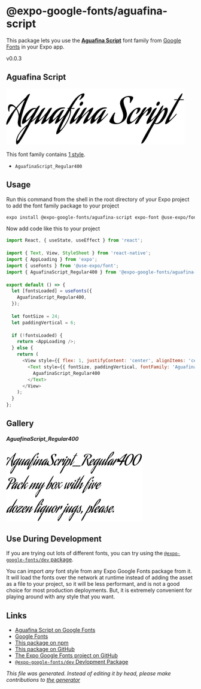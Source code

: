 # @expo-google-fonts/aguafina-script

This package lets you use the [**Aguafina Script**](https://fonts.google.com/specimen/Aguafina+Script) font family from [Google Fonts](https://fonts.google.com/) in your Expo app.

v0.0.3

## Aguafina Script

![Aguafina Script](./font-family.png)

This font family contains [1 style](#gallery).

- `AguafinaScript_Regular400`

## Usage

Run this command from the shell in the root directory of your Expo project to add the font family package to your project
```sh
expo install @expo-google-fonts/aguafina-script expo-font @use-expo/font
```

Now add code like this to your project
```js
import React, { useState, useEffect } from 'react';

import { Text, View, StyleSheet } from 'react-native';
import { AppLoading } from 'expo';
import { useFonts } from '@use-expo/font';
import { AguafinaScript_Regular400 } from '@expo-google-fonts/aguafina-script';

export default () => {
  let [fontsLoaded] = useFonts({
    AguafinaScript_Regular400,
  });

  let fontSize = 24;
  let paddingVertical = 6;

  if (!fontsLoaded) {
    return <AppLoading />;
  } else {
    return (
      <View style={{ flex: 1, justifyContent: 'center', alignItems: 'center' }}>
        <Text style={{ fontSize, paddingVertical, fontFamily: 'AguafinaScript_Regular400' }}>
          AguafinaScript_Regular400
        </Text>
      </View>
    );
  }
};

```

## Gallery

##### AguafinaScript_Regular400
![AguafinaScript_Regular400](./282b677fa945b70a3a5a57b8ffb8064638a07feb77edc68cf29591225bc7b5ce.ttf.png)


## Use During Development

If you are trying out lots of different fonts, you can try using the [`@expo-google-fonts/dev` package](https://www.npmjs.com/package/@expo-google-fonts/dev).

You can import *any* font style from any Expo Google Fonts package from it. It will load the fonts
over the network at runtime instead of adding the asset as a file to your project, so it will be 
less performant, and is not a good choice for most production deployments. But, it is extremely convenient
for playing around with any style that you want.

## Links

- [Aguafina Script on Google Fonts](https://fonts.google.com/specimen/Aguafina+Script)
- [Google Fonts](https://fonts.google.com/)
- [This package on npm](https://www.npmjs.com/package/@expo-google-fonts/aguafina-script)
- [This package on GitHub](https://github.com/expo/google-fonts/tree/master/font-packages/aguafina-script)
- [The Expo Google Fonts project on GitHub](https://github.com/expo/google-fonts)
- [`@expo-google-fonts/dev` Devlopment Package](https://github.com/expo/google-fonts/tree/master/font-packages/dev)


*This file was generated. Instead of editing it by head, please make contributions to [the generator](https://github.com/expo/google-fonts/tree/master/packages/generator)*
